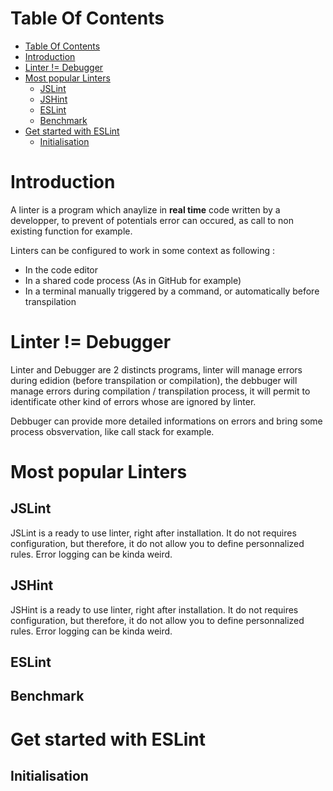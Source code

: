 # Table Of Contents

- [Table Of Contents](#table-of-contents)
- [Introduction](#introduction)
- [Linter != Debugger](#linter--debugger)
- [Most popular Linters](#most-popular-linters)
  - [JSLint](#jslint)
  - [JSHint](#jshint)
  - [ESLint](#eslint)
  - [Benchmark](#benchmark)
- [Get started with ESLint](#get-started-with-eslint)
  - [Initialisation](#initialisation)

# Introduction

A linter is a program which anaylize in **real time** code written by a developper, to prevent of potentials error can occured, as call to non existing function for example.

Linters can be configured to work in some context as following :

- In the code editor
- In a shared code process (As in GitHub for example)
- In a terminal manually triggered by a command, or automatically before transpilation 

# Linter != Debugger

Linter and Debugger are 2 distincts programs, linter will manage errors during edidion (before transpilation or compilation), the debbuger will manage errors during compilation / transpilation process, it will permit to identificate other kind of errors whose are ignored by linter.

Debbuger can provide more detailed informations on errors and bring some process obsvervation, like call stack for example.

# Most popular Linters

## JSLint

JSLint is a ready to use linter, right after installation. 
It do not requires configuration, but therefore, it do not allow you to define personnalized rules.
Error logging can be kinda weird.

## JSHint

JSHint is a ready to use linter, right after installation. 
It do not requires configuration, but therefore, it do not allow you to define personnalized rules.
Error logging can be kinda weird.

## ESLint

## Benchmark

# Get started with ESLint

## Initialisation